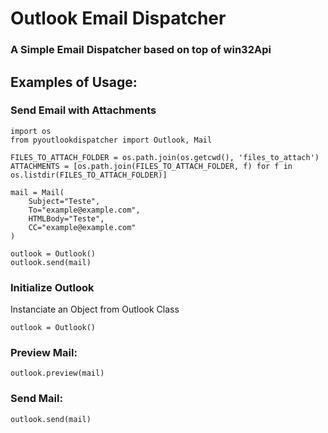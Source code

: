 # Outlook Email Dispatcher

### A Simple Email Dispatcher based on top of win32Api

## Examples of Usage: 

### Send Email with Attachments

```
import os
from pyoutlookdispatcher import Outlook, Mail

FILES_TO_ATTACH_FOLDER = os.path.join(os.getcwd(), 'files_to_attach')
ATTACHMENTS = [os.path.join(FILES_TO_ATTACH_FOLDER, f) for f in os.listdir(FILES_TO_ATTACH_FOLDER)]

mail = Mail(
    Subject="Teste",
    To="example@example.com",
    HTMLBody="Teste",
    CC="example@example.com"
)

outlook = Outlook()
outlook.send(mail)
```

### Initialize Outlook

Instanciate an Object from Outlook Class

```
outlook = Outlook()
```

### Preview Mail:
```
outlook.preview(mail)
```

### Send Mail:
```
outlook.send(mail)
```


